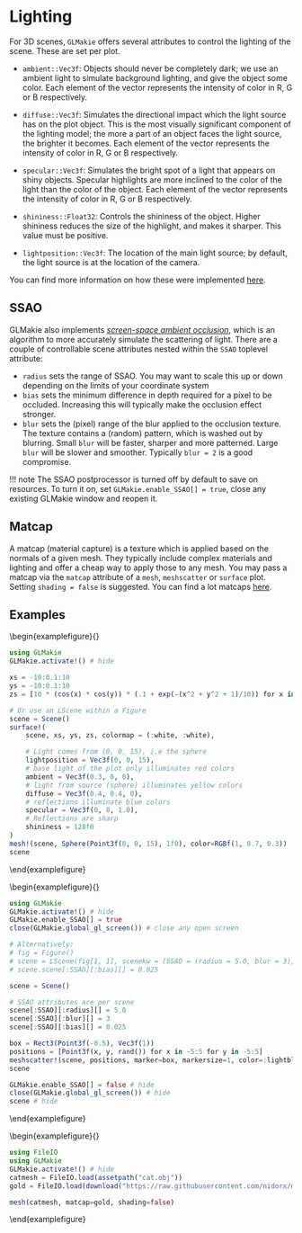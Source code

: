 # Lighting

For 3D scenes, `GLMakie` offers several attributes to control the lighting of the scene. These are set per plot.

- `ambient::Vec3f`: Objects should never be completely dark; we use an ambient light to simulate background lighting, and give the object some color. Each element of the vector represents the intensity of color in R, G or B respectively.
- `diffuse::Vec3f`: Simulates the directional impact which the light source has on the plot object. This is the most visually significant component of the lighting model; the more a part of an object faces the light source, the brighter it becomes. Each element of the vector represents the intensity of color in R, G or B respectively.
- `specular::Vec3f`: Simulates the bright spot of a light that appears on shiny objects. Specular highlights are more inclined to the color of the light than the color of the object. Each element of the vector represents the intensity of color in R, G or B respectively.

- `shininess::Float32`: Controls the shininess of the object. Higher shininess reduces the size of the highlight, and makes it sharper. This value must be positive.
- `lightposition::Vec3f`: The location of the main light source; by default, the light source is at the location of the camera.

You can find more information on how these were implemented [here](https://learnopengl.com/Lighting/Basic-Lighting).

## SSAO

GLMakie also implements [_screen-space ambient occlusion_](https://learnopengl.com/Advanced-Lighting/SSAO), which is an algorithm to more accurately simulate the scattering of light. There are a couple of controllable scene attributes nested within the `SSAO` toplevel attribute:

- `radius` sets the range of SSAO. You may want to scale this up or
  down depending on the limits of your coordinate system
- `bias` sets the minimum difference in depth required for a pixel to
  be occluded. Increasing this will typically make the occlusion
  effect stronger.
- `blur` sets the (pixel) range of the blur applied to the occlusion texture.
  The texture contains a (random) pattern, which is washed out by
  blurring. Small `blur` will be faster, sharper and more patterned.
  Large `blur` will be slower and smoother. Typically `blur = 2` is
  a good compromise.

!!! note
    The SSAO postprocessor is turned off by default to save on resources. To turn it on, set `GLMakie.enable_SSAO[] = true`, close any existing GLMakie window and reopen it.

## Matcap

A matcap (material capture) is a texture which is applied based on the normals of a given mesh. They typically include complex materials and lighting and offer a cheap way to apply those to any mesh. You may pass a matcap via the `matcap` attribute of a `mesh`, `meshscatter` or `surface` plot. Setting `shading = false` is suggested. You can find a lot matcaps [here](https://github.com/nidorx/matcaps).

## Examples

\begin{examplefigure}{}
```julia
using GLMakie
GLMakie.activate!() # hide

xs = -10:0.1:10
ys = -10:0.1:10
zs = [10 * (cos(x) * cos(y)) * (.1 + exp(-(x^2 + y^2 + 1)/10)) for x in xs, y in ys]

# Or use an LScene within a Figure
scene = Scene()
surface!(
    scene, xs, ys, zs, colormap = (:white, :white),

    # Light comes from (0, 0, 15), i.e the sphere
    lightposition = Vec3f(0, 0, 15),
    # base light of the plot only illuminates red colors
    ambient = Vec3f(0.3, 0, 0),
    # light from source (sphere) illuminates yellow colors
    diffuse = Vec3f(0.4, 0.4, 0),
    # reflections illuminate blue colors
    specular = Vec3f(0, 0, 1.0),
    # Reflections are sharp
    shininess = 128f0
)
mesh!(scene, Sphere(Point3f(0, 0, 15), 1f0), color=RGBf(1, 0.7, 0.3))
scene
```
\end{examplefigure}

\begin{examplefigure}{}
```julia
using GLMakie
GLMakie.activate!() # hide
GLMakie.enable_SSAO[] = true
close(GLMakie.global_gl_screen()) # close any open screen

# Alternatively:
# fig = Figure()
# scene = LScene(fig[1, 1], scenekw = (SSAO = (radius = 5.0, blur = 3),))
# scene.scene[:SSAO][:bias][] = 0.025

scene = Scene()

# SSAO attributes are per scene
scene[:SSAO][:radius][] = 5.0
scene[:SSAO][:blur][] = 3
scene[:SSAO][:bias][] = 0.025

box = Rect3(Point3f(-0.5), Vec3f(1))
positions = [Point3f(x, y, rand()) for x in -5:5 for y in -5:5]
meshscatter!(scene, positions, marker=box, markersize=1, color=:lightblue, ssao=true)
scene

GLMakie.enable_SSAO[] = false # hide
close(GLMakie.global_gl_screen()) # hide
scene # hide
```
\end{examplefigure}

\begin{examplefigure}{}
```julia
using FileIO
using GLMakie
GLMakie.activate!() # hide
catmesh = FileIO.load(assetpath("cat.obj"))
gold = FileIO.load(download("https://raw.githubusercontent.com/nidorx/matcaps/master/1024/E6BF3C_5A4719_977726_FCFC82.png"))

mesh(catmesh, matcap=gold, shading=false)
```
\end{examplefigure}
